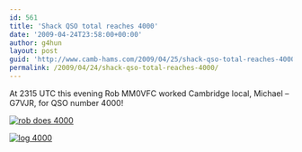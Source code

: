 ```yaml
---
id: 561
title: 'Shack QSO total reaches 4000'
date: '2009-04-24T23:58:00+00:00'
author: g4hun
layout: post
guid: 'http://www.camb-hams.com/2009/04/25/shack-qso-total-reaches-4000'
permalink: /2009/04/24/shack-qso-total-reaches-4000/
---
```


At 2315 UTC this evening Rob MM0VFC worked Cambridge local, Michael – G7VJR, for QSO number 4000!

[![rob does 4000](http://dx.camb-hams.com/wp-content/uploads/2009/04/robdoes4000-thumb.jpg "rob does 4000")](http://dx.camb-hams.com/wp-content/uploads/2009/04/robdoes4000.jpg)

[![log 4000](http://dx.camb-hams.com/wp-content/uploads/2009/04/log4000-thumb.jpg "log 4000")](http://dx.camb-hams.com/wp-content/uploads/2009/04/log4000.jpg)